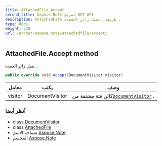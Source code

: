 ```yaml
---
title: AttachedFile.Accept
second_title: Aspose.Note لمرجع NET API
description: AttachedFile طريقة. يقبل زائر العقدة .
type: docs
weight: 220
url: /ar/net/aspose.note/attachedfile/accept/
---
```

## AttachedFile.Accept method

يقبل زائر العقدة .

```csharp
public override void Accept(DocumentVisitor visitor)
```

| معامل | يكتب | وصف |
| --- | --- | --- |
| visitor | DocumentVisitor | كائن فئة مشتقة من[`DocumentVisitor`](../../documentvisitor/) . |

### أنظر أيضا

* class [DocumentVisitor](../../documentvisitor/)
* class [AttachedFile](../)
* مساحة الاسم [Aspose.Note](../../attachedfile/)
* المجسم [Aspose.Note](../../../)


